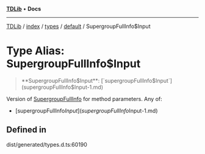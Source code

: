 [**TDLib**](../../../../../../README.md) • **Docs**

***

[TDLib](../../../../../../modules.md) / [index](../../../../../README.md) / [types](../../../README.md) / [default](../README.md) / SupergroupFullInfo$Input

# Type Alias: SupergroupFullInfo$Input

> **SupergroupFullInfo$Input**: [`supergroupFullInfo$Input`](supergroupFullInfo$Input-1.md)

Version of [SupergroupFullInfo](SupergroupFullInfo.md) for method parameters.
Any of:
- [supergroupFullInfo$Input](supergroupFullInfo$Input-1.md)

## Defined in

dist/generated/types.d.ts:60190
